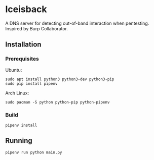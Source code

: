 # Iceisback
A DNS server for detecting out-of-band interaction when pentesting. Inspired by Burp Collaborator.

## Installation

### Prerequisites
Ubuntu:
```
sudo apt install python3 python3-dev python3-pip
sudo pip install pipenv
```

Arch Linux:
```
sudo pacman -S python python-pip python-pipenv
```

### Build
```
pipenv install
```


## Running
```
pipenv run python main.py
```
